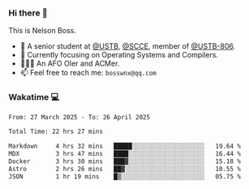 ### Hi there 👋

<!--
**bosswnx/bosswnx** is a ✨ _special_ ✨ repository because its `README.md` (this file) appears on your GitHub profile.

Here are some ideas to get you started:

- 🔭 I’m currently working on ...
- 🌱 I’m currently learning ...
- 👯 I’m looking to collaborate on ...
- 🤔 I’m looking for help with ...
- 💬 Ask me about ...
- 📫 How to reach me: ...
- 😄 Pronouns: ...
- ⚡ Fun fact: ...
-->

This is Nelson Boss.

- 🏫 A senior student at [@USTB](https://www.ustb.edu.cn/), [@SCCE](https://scce.ustb.edu.cn/), member of [@USTB-806](https://ustb-806.github.io/).
- 🌱 Currently focusing on Operating Systems and Compilers.
- 🧑🏻‍💻 An AFO OIer and ACMer.
- 📫 Feel free to reach me: `bosswnx@qq.com`

### Wakatime 💻

<!--START_SECTION:waka-->

```txt
From: 27 March 2025 - To: 26 April 2025

Total Time: 22 hrs 27 mins

Markdown     4 hrs 32 mins   █████░░░░░░░░░░░░░░░░░░░░   19.64 %
MDX          3 hrs 47 mins   ████░░░░░░░░░░░░░░░░░░░░░   16.44 %
Docker       3 hrs 30 mins   ███▓░░░░░░░░░░░░░░░░░░░░░   15.18 %
Astro        2 hrs 26 mins   ██▓░░░░░░░░░░░░░░░░░░░░░░   10.55 %
JSON         1 hr 19 mins    █▒░░░░░░░░░░░░░░░░░░░░░░░   05.75 %
```

<!--END_SECTION:waka-->
